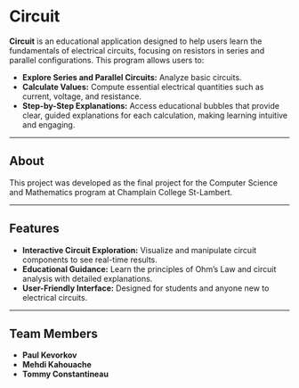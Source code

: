 # Circuit

**Circuit** is an educational application designed to help users learn the fundamentals of electrical circuits, focusing on resistors in series and parallel configurations. This program allows users to:

- **Explore Series and Parallel Circuits:** Analyze basic circuits.
- **Calculate Values:** Compute essential electrical quantities such as current, voltage, and resistance.
- **Step-by-Step Explanations:** Access educational bubbles that provide clear, guided explanations for each calculation, making learning intuitive and engaging.

---

## About

This project was developed as the final project for the Computer Science and Mathematics program at Champlain College St-Lambert.

---

## Features

- **Interactive Circuit Exploration:** Visualize and manipulate circuit components to see real-time results.
- **Educational Guidance:** Learn the principles of Ohm’s Law and circuit analysis with detailed explanations.
- **User-Friendly Interface:** Designed for students and anyone new to electrical circuits.

---

## Team Members

- **Paul Kevorkov**
- **Mehdi Kahouache**
- **Tommy Constantineau**
